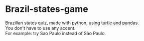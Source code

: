 # Brazil-states-game
Brazilian states quiz, made with python, using turtle and pandas.  
You don't have to use any accent.  
For example: try Sao Paulo instead of São Paulo.
